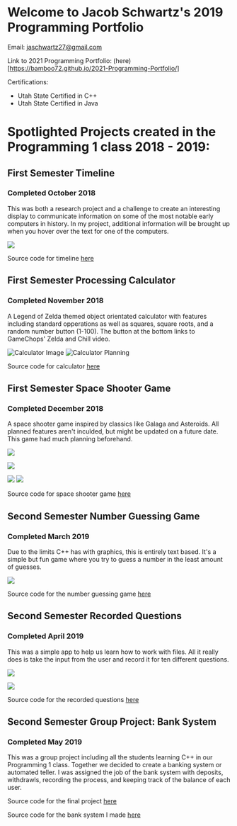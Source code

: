 # Welcome to Jacob Schwartz's 2019 Programming Portfolio

Email: jaschwartz27@gmail.com

Link to 2021 Programming Portfolio: (here)[https://bamboo72.github.io/2021-Programming-Portfolio/]

Certifications: 
* Utah State Certified in C++
* Utah State Certified in Java

# Spotlighted Projects created in the Programming 1 class 2018 - 2019:
 
## First Semester Timeline
  
### Completed October 2018
 
 
 This was both a research project and a challenge to create an interesting display to communicate information on some of the most notable early computers in history. In my project, additional information will be brought up when you hover over the text for one of the computers.
 
 ![](https://github.com/Bamboo72/2019-Programming-Portfolio/blob/master/images/Timeline.png?raw=true)
 
 Source code for timeline [here](https://github.com/Bamboo72/2019-Programming-Portfolio/tree/master/Term1/Timeline)
  
## First Semester Processing Calculator
  
### Completed November 2018
 
 
 A Legend of Zelda themed object orientated calculator with features including standard opperations as well as squares, square roots, and a random number button (1-100). The button at the bottom links to GameChops' Zelda and Chill video.
 
 ![Calculator Image](https://github.com/Bamboo72/2019-Programming-Portfolio/blob/master/images/Calculator.png?raw=true) ![Calculator Planning](https://github.com/Bamboo72/2019-Programming-Portfolio/blob/master/images/_Calculator%20Plan.png?raw=true) 
  
Source code for calculator [here](https://github.com/Bamboo72/2019-Programming-Portfolio/tree/master/Term2/Calculator/Calculator)

## First Semester Space Shooter Game
 
### Completed December 2018
 
  A space shooter game inspired by classics like Galaga and Asteroids. All planned features aren't inculded, but might be updated on a future date. This game had much planning beforehand.
  
![](https://github.com/Bamboo72/2019-Programming-Portfolio/blob/master/images/SpaceGameStart.png?raw=true) 

![](https://github.com/Bamboo72/2019-Programming-Portfolio/blob/master/images/SpaceGame.png?raw=true)

![](https://github.com/Bamboo72/2019-Programming-Portfolio/blob/master/images/Asteroid%20Class%20Diagram.png?raw=true) ![](https://github.com/Bamboo72/2019-Programming-Portfolio/blob/master/images/Spaceship%20Game.png?raw=true)

 Source code for space shooter game [here](https://github.com/Bamboo72/2019-Programming-Portfolio/tree/master/Term2/SpaceGameFinalTurnInVersion)

## Second Semester Number Guessing Game

### Completed March 2019

 Due to the limits C++ has with graphics, this is entirely text based. It's a simple but fun game where you try to guess a number in the least amount of guesses.
 
  ![](https://github.com/Bamboo72/2019-Programming-Portfolio/blob/master/images/GuessingGame.png?raw=true)
 
 Source code for the number guessing game [here](https://github.com/Bamboo72/2019-Programming-Portfolio/tree/master/Term3and4/GuessingGame)
 
## Second Semester Recorded Questions
 
### Completed April 2019
 
 This was a simple app to help us learn how to work with files. All it really does is take the input from the user and record it for ten different questions.
 
 ![](https://github.com/Bamboo72/2019-Programming-Portfolio/blob/master/images/Questions.png?raw=true)
 
 ![](https://github.com/Bamboo72/2019-Programming-Portfolio/blob/master/images/RecordedQuestions.png?raw=true)
 
 Source code for the recorded questions [here](https://github.com/Bamboo72/2019-Programming-Portfolio/tree/master/Term3and4/RandomQuestions)

## Second Semester Group Project: Bank System
 
### Completed May 2019
 
  This was a group project including all the students learning C++ in our Programming 1 class. Together we decided to create a banking system or automated teller. I was assigned the job of the bank system with deposits, withdrawls, recording the process, and keeping track of the balance of each user.
  
  Source code for the final project [here](https://github.com/Bamboo72/2019-Programming-Portfolio/tree/master/SkylineGroupRepository/AutomatedTeller/FinalProduct)
  
  Source code for the bank system I made [here](https://github.com/Bamboo72/2019-Programming-Portfolio/tree/master/SkylineGroupRepository/AutomatedTeller/BankJacobS)
